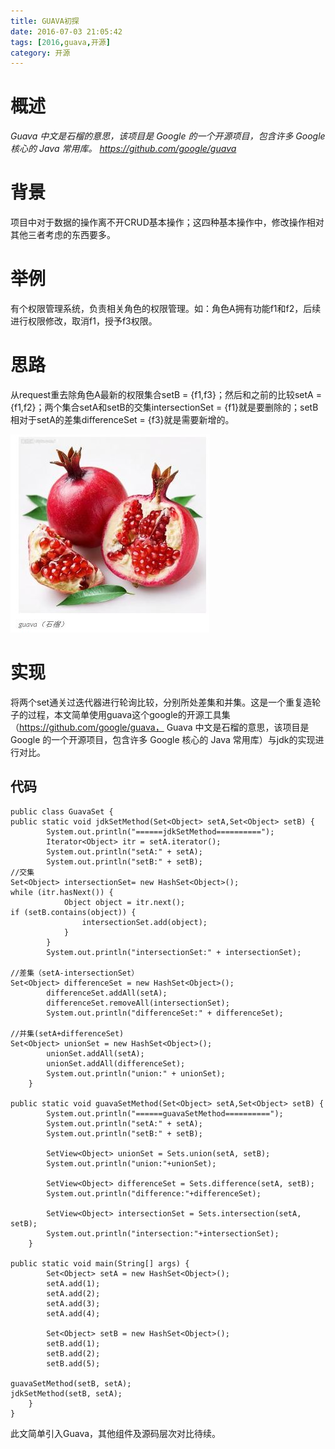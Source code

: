 ```yaml
---
title: GUAVA初探
date: 2016-07-03 21:05:42
tags: [2016,guava,开源]
category: 开源
---
```

# 概述
*Guava 中文是石榴的意思，该项目是 Google 的一个开源项目，包含许多 Google 核心的 Java 常用库。
https://github.com/google/guava*

<!--more-->

# 背景
项目中对于数据的操作离不开CRUD基本操作；这四种基本操作中，修改操作相对其他三者考虑的东西要多。
# 举例
有个权限管理系统，负责相关角色的权限管理。如：角色A拥有功能f1和f2，后续进行权限修改，取消f1，授予f3权限。
# 思路
从request重去除角色A最新的权限集合setB = {f1,f3}；然后和之前的比较setA = {f1,f2}；两个集合setA和setB的交集intersectionSet = {f1}就是要删除的；setB相对于setA的差集differenceSet = {f3}就是需要新增的。

![](https://github.com/alanzhang211/blog-image/raw/master/2016/07/guava.JPG)

# 实现
将两个set通关过迭代器进行轮询比较，分别所处差集和并集。这是一个重复造轮子的过程，本文简单使用guava这个google的开源工具集（https://github.com/google/guava，
Guava 中文是石榴的意思，该项目是 Google 的一个开源项目，包含许多 Google 核心的 Java 常用库）与jdk的实现进行对比。

## 代码
```
public class GuavaSet {
public static void jdkSetMethod(Set<Object> setA,Set<Object> setB) {
        System.out.println("======jdkSetMethod==========");
        Iterator<Object> itr = setA.iterator();
        System.out.println("setA:" + setA);
        System.out.println("setB:" + setB);
//交集
Set<Object> intersectionSet= new HashSet<Object>();
while (itr.hasNext()) {
            Object object = itr.next();
if (setB.contains(object)) {
                intersectionSet.add(object);
            }
        }
        System.out.println("intersectionSet:" + intersectionSet);

//差集（setA-intersectionSet）
Set<Object> differenceSet = new HashSet<Object>();
        differenceSet.addAll(setA);
        differenceSet.removeAll(intersectionSet);
        System.out.println("differenceSet:" + differenceSet);

//并集(setA+differenceSet)
Set<Object> unionSet = new HashSet<Object>();
        unionSet.addAll(setA);
        unionSet.addAll(differenceSet);
        System.out.println("union:" + unionSet);
    }

public static void guavaSetMethod(Set<Object> setA,Set<Object> setB) {
        System.out.println("======guavaSetMethod==========");
        System.out.println("setA:" + setA);
        System.out.println("setB:" + setB);

        SetView<Object> unionSet = Sets.union(setA, setB);
        System.out.println("union:"+unionSet);

        SetView<Object> differenceSet = Sets.difference(setA, setB);
        System.out.println("difference:"+differenceSet);

        SetView<Object> intersectionSet = Sets.intersection(setA, setB);
        System.out.println("intersection:"+intersectionSet);
    }

public static void main(String[] args) {
        Set<Object> setA = new HashSet<Object>();
        setA.add(1);
        setA.add(2);
        setA.add(3);
        setA.add(4);

        Set<Object> setB = new HashSet<Object>();
        setB.add(1);
        setB.add(2);
        setB.add(5);

guavaSetMethod(setB, setA);
jdkSetMethod(setB, setA);
    }
}
```
此文简单引入Guava，其他组件及源码层次对比待续。
